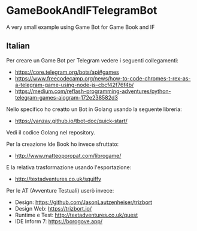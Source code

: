 # GameBookAndIFTelegramBot
A very small example using Game Bot for Game Book and IF

## Italian

Per creare un Game Bot per Telegram vedere i seguenti collegamenti:

* https://core.telegram.org/bots/api#games
* https://www.freecodecamp.org/news/how-to-code-chromes-t-rex-as-a-telegram-game-using-node-js-cbcf42f76f4b/
* https://medium.com/reflash-programming-adventures/python-telegram-games-aiogram-172e238582d3

Nello specifico ho creatto un Bot in Golang usando la seguente libreria:

* https://yanzay.github.io/tbot-doc/quick-start/

Vedi il codice Golang nel repository.

Per la creazione lde Book ho invece sfruttato:

* http://www.matteoporopat.com/librogame/

E la relativa trasformazione usando l'esportazione: 

* http://textadventures.co.uk/squiffy

Per le AT (Avventure Testuali) userò invece:

* Design: https://github.com/JasonLautzenheiser/trizbort
* Design Web: https://trizbort.io/
* Runtime e Test: http://textadventures.co.uk/quest
* IDE Inform 7: https://borogove.app/
